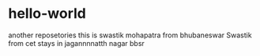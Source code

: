 # hello-world
another reposetories
this is swastik mohapatra from bhubaneswar
Swastik from cet
stays in jagannnnatth nagar bbsr
